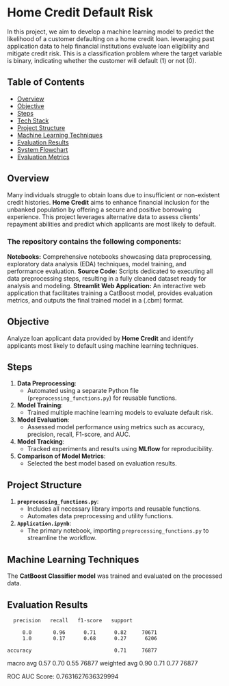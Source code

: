 # Home Credit Default Risk
In this project, we aim to develop a machine learning model to predict the likelihood of a customer defaulting on a home credit loan. leveraging past application data to help financial institutions evaluate loan eligibility and mitigate credit risk. This is a classification problem where the target variable is binary, indicating whether the customer will default (1) or not (0).


## Table of Contents
- [Overview](#overview)
- [Objective](#objective)
- [Steps](#steps)
- [Tech Stack](#tech-stack)
- [Project Structure](#project-structure)
- [Machine Learning Techniques](#machine-learning-techniques)
- [Evaluation Results](#evaluation-results)
- [System Flowchart](#system-flowchart)
- [Evaluation Metrics](#evaluation-metrics)


## Overview
Many individuals struggle to obtain loans due to insufficient or non-existent credit histories. **Home Credit** aims to enhance financial inclusion for the unbanked population by offering a secure and positive borrowing experience. This project leverages alternative data to assess clients' repayment abilities and predict which applicants are most likely to default.

### The repository contains the following components:
**Notebooks:** Comprehensive notebooks showcasing data preprocessing, exploratory data analysis (EDA) techniques, model training, and performance evaluation.
**Source Code:** Scripts dedicated to executing all data preprocessing steps, resulting in a fully cleaned dataset ready for analysis and modeling.
**Streamlit Web Application:** An interactive web application that facilitates training a CatBoost model, provides evaluation metrics, and outputs the final trained model in a (.cbm) format.


## Objective
Analyze loan applicant data provided by **Home Credit** and identify applicants most likely to default using machine learning techniques.


## Steps
1. **Data Preprocessing**:
   - Automated using a separate Python file (`preprocessing_functions.py`) for reusable functions.
2. **Model Training**:
   - Trained multiple machine learning models to evaluate default risk.
3. **Model Evaluation**:
   - Assessed model performance using metrics such as accuracy, precision, recall, F1-score, and AUC.
4. **Model Tracking**:
   - Tracked experiments and results using **MLflow** for reproducibility.
5. **Comparison of Model Metrics**:
   - Selected the best model based on evaluation results.


## Project Structure
1. **`preprocessing_functions.py`**:
   - Includes all necessary library imports and reusable functions.
   - Automates data preprocessing and utility functions.
2. **`Application.ipynb`**:
   - The primary notebook, importing `preprocessing_functions.py` to streamline the workflow.


## Machine Learning Techniques
The **CatBoost Classifier model** was trained and evaluated on the processed data.


## Evaluation Results

      precision   recall   f1-score   support

         0.0       0.96      0.71      0.82     70671
         1.0       0.17      0.68      0.27      6206

    accuracy                           0.71     76877
   macro avg       0.57      0.70      0.55     76877
weighted avg       0.90      0.71      0.77     76877

ROC AUC Score: 0.7631627636329994

